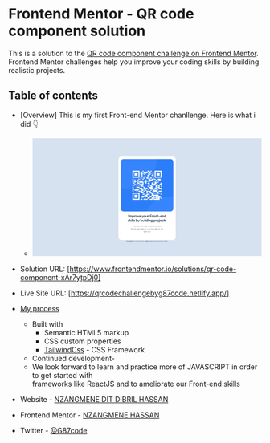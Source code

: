 # Frontend Mentor - QR code component solution

This is a solution to the [QR code component challenge on Frontend Mentor](https://www.frontendmentor.io/challenges/qr-code-component-iux_sIO_H). Frontend Mentor challenges help you improve your coding skills by building realistic projects. 

## Table of contents

- [Overview] This is my first Front-end Mentor chanllenge. Here is what i did  👇
  - ![](../screenshot/Web%20capture_10-1-2023_172640_127.0.0.1.jpeg)
- Solution URL: [https://www.frontendmentor.io/solutions/qr-code-component-xAr7ytpDj0]
- Live Site URL: [https://qrcodechallengebyg87code.netlify.app/]
- [My process](#my-process)
  - Built with
      - Semantic HTML5 markup
      - CSS custom properties
      - [TailwindCss](https://tailwindcss.com/) - CSS Framework
  - Continued development-
  - We look forward to learn and practice more of JAVASCRIPT in order to get started with       
    frameworks like ReactJS and to ameliorate our Front-end skills

- Website - [NZANGMENE DIT DIBRIL HASSAN](https://g87code.my.canva.site)
- Frontend Mentor - [NZANGMENE HASSAN](https://www.frontendmentor.io/profile/G87git)
- Twitter - [@G87code](https://www.twitter.com/g87code)
